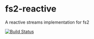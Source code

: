 # fs2-reactive
A reactive streams implementation for fs2

[![Build Status](https://travis-ci.org/to-ithaca/fs2-reactive.svg?branch=master)](http://travis-ci.org/to-ithaca/fs2-reactive)
